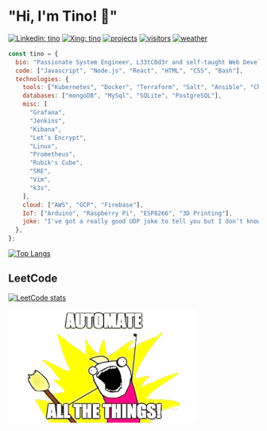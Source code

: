 # "Hi, I'm Tino! :call_me_hand:"

[![Linkedin: tino](https://img.shields.io/badge/-LinkedIn-blue?style=flat-square&logo=Linkedin&logoColor=white&link=https://www.linkedin.com/in/tino-schr%C3%B6ter-9141383a/)](https://www.linkedin.com/in/tino-schr%C3%B6ter-9141383a/)
[![Xing: tino](https://img.shields.io/badge/-Xing-green?style=flat-square&logo=Xing&logoColor=white&link=https://www.xing.com/profile/Tino_Schroeter/)](https://www.xing.com/profile/Tino_Schroeter/)
[![projects](https://img.shields.io/badge/Projects-46a2f1.svg?&style=flat-square&logo=Cachet&logoColor=white&link=https://tino.sh/projects)](https://tino.sh/projects)
[![visitors](https://counter.tino.sh/visitor/tinoschroeter)](https://github.com/tinoschroeter/counter)
[![weather](https://wtr.tino.sh/button/hamburg%20germany)](https://github.com/tinoschroeter/wtr.tino.sh)

```javascript
const tino = {
  bio: "Passionate System Engineer, L33tC0d3r and self-taught Web Developer",
  code: ["Javascript", "Node.js", "React", "HTML", "CSS", "Bash"],
  technologies: {
    tools: ["Kubernetes", "Docker", "Terraform", "Salt", "Ansible", "Chef"],
    databases: ["mongoDB", "MySql", "SQLite", "PostgreSQL"],
    misc: [
      "Grafana",
      "Jenkins",
      "Kibana",
      "Let’s Encrypt",
      "Linux",
      "Prometheus",
      "Rubik's Cube",
      "SRE",
      "Vim",
      "k3s",
    ],
    cloud: ["AWS", "GCP", "Firebase"],
    IoT: ["Arduino", "Raspberry Pi", "ESP8266", "3D Printing"],
    joke: "I've got a really good UDP joke to tell you but I don’t know if you'll get it."
  },
};
```

[![Top Langs](https://github-readme-stats.vercel.app/api/top-langs/?username=tinoschroeter&layout=compact&hide=css,html,php,perl)](https://github.com/anuraghazra/github-readme-stats)

## LeetCode

[![LeetCode stats](https://leetcode-stats-six.vercel.app/api?username=tinoschroeter)](https://github.com/tinoschroeter/leetCode#leetcode)

![automate](https://raw.githubusercontent.com/tinoschroeter/tinoschroeter/master/automate.png)
